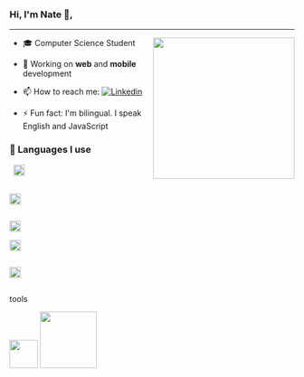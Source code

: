 ### Hi, I'm Nate 👋,

<hr/>

<div>

<img src='https://media.giphy.com/media/5rT8xqVLpB6S6Ej89o/giphy.gif' widht='40%' align='right' height='250px'>

- 🎓 Computer Science Student
- 🔭 Working on **web** and **mobile** development
- 📫 How to reach me: [![Linkedin](https://img.shields.io/badge/LinkedIn-0077B5?style=for-the-badge&logo=linkedin&logoColor=white)](https://www.linkedin.com/in/nathanaelahiagbedey/)

- ⚡ Fun fact: I'm bilingual. I speak English and JavaScript


</div>


### 🧠 Languages I use 
<code> <img height='20'
src='https://img.shields.io/badge/React-20232A?style=for-the-badge&logo=react&logoColor=61DAFB' />
</code>

<code>
<img height='20' src='https://img.shields.io/badge/JavaScript-323330?style=for-the-badge&logo=javascript&logoColor=F7DF1E'/>

</code>
<code>
<img height='20' src='https://img.shields.io/badge/HTML5-E34F26?style=for-the-badge&logo=html5&logoColor=white'/>
</code>
<code>
<img height='20' src='https://img.shields.io/badge/CSS3-1572B6?style=for-the-badge&logo=css3&logoColor=white'/>

</code>
<code>
<img height='20' src='https://img.shields.io/badge/Java-ED8B00?style=for-the-badge&logo=java&logoColor=white'/>

</code>


tools
<div>
<img src="https://i.giphy.com/media/IdyAQJVN2kVPNUrojM/200.webp" width="50">
<img src="https://media.giphy.com/media/kH1DBkPNyZPOk0BxrM/giphy.gif" width="100">
</div>

